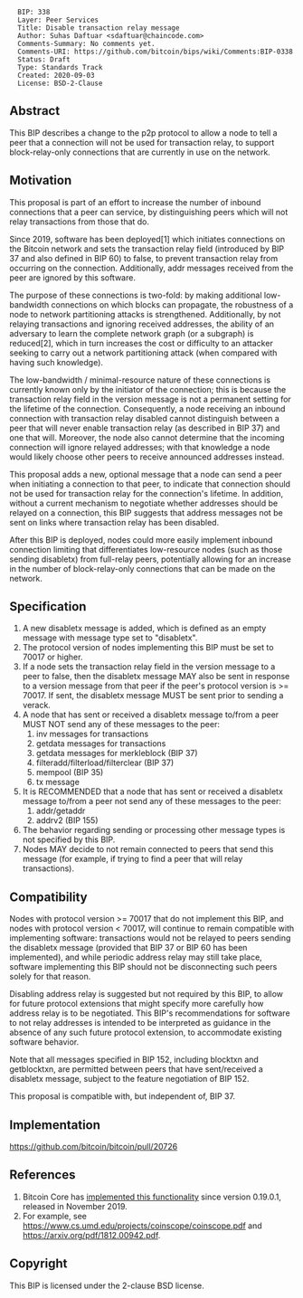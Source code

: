       BIP: 338
      Layer: Peer Services
      Title: Disable transaction relay message
      Author: Suhas Daftuar <sdaftuar@chaincode.com>
      Comments-Summary: No comments yet.
      Comments-URI: https://github.com/bitcoin/bips/wiki/Comments:BIP-0338
      Status: Draft
      Type: Standards Track
      Created: 2020-09-03
      License: BSD-2-Clause

## Abstract

This BIP describes a change to the p2p protocol to allow a node to tell
a peer that a connection will not be used for transaction relay, to
support block-relay-only connections that are currently in use on the
network.

## Motivation

This proposal is part of an effort to increase the number of inbound
connections that a peer can service, by distinguishing peers which will
not relay transactions from those that do.

Since 2019, software has been deployed\[1\] which initiates connections
on the Bitcoin network and sets the transaction relay field (introduced
by BIP 37 and also defined in BIP 60) to false, to prevent transaction
relay from occurring on the connection. Additionally, addr messages
received from the peer are ignored by this software.

The purpose of these connections is two-fold: by making additional
low-bandwidth connections on which blocks can propagate, the robustness
of a node to network partitioning attacks is strengthened. Additionally,
by not relaying transactions and ignoring received addresses, the
ability of an adversary to learn the complete network graph (or a
subgraph) is reduced\[2\], which in turn increases the cost or
difficulty to an attacker seeking to carry out a network partitioning
attack (when compared with having such knowledge).

The low-bandwidth / minimal-resource nature of these connections is
currently known only by the initiator of the connection; this is because
the transaction relay field in the version message is not a permanent
setting for the lifetime of the connection. Consequently, a node
receiving an inbound connection with transaction relay disabled cannot
distinguish between a peer that will never enable transaction relay (as
described in BIP 37) and one that will. Moreover, the node also cannot
determine that the incoming connection will ignore relayed addresses;
with that knowledge a node would likely choose other peers to receive
announced addresses instead.

This proposal adds a new, optional message that a node can send a peer
when initiating a connection to that peer, to indicate that connection
should not be used for transaction relay for the connection's lifetime.
In addition, without a current mechanism to negotiate whether addresses
should be relayed on a connection, this BIP suggests that address
messages not be sent on links where transaction relay has been disabled.

After this BIP is deployed, nodes could more easily implement inbound
connection limiting that differentiates low-resource nodes (such as
those sending disabletx) from full-relay peers, potentially allowing for
an increase in the number of block-relay-only connections that can be
made on the network.

## Specification

1.  A new disabletx message is added, which is defined as an empty
    message with message type set to "disabletx".
2.  The protocol version of nodes implementing this BIP must be set to
    70017 or higher.
3.  If a node sets the transaction relay field in the version message to
    a peer to false, then the disabletx message MAY also be sent in
    response to a version message from that peer if the peer's protocol
    version is &gt;= 70017. If sent, the disabletx message MUST be sent
    prior to sending a verack.
4.  A node that has sent or received a disabletx message to/from a peer
    MUST NOT send any of these messages to the peer:
    1.  inv messages for transactions
    2.  getdata messages for transactions
    3.  getdata messages for merkleblock (BIP 37)
    4.  filteradd/filterload/filterclear (BIP 37)
    5.  mempool (BIP 35)
    6.  tx message
5.  It is RECOMMENDED that a node that has sent or received a disabletx
    message to/from a peer not send any of these messages to the peer:
    1.  addr/getaddr
    2.  addrv2 (BIP 155)
6.  The behavior regarding sending or processing other message types is
    not specified by this BIP.
7.  Nodes MAY decide to not remain connected to peers that send this
    message (for example, if trying to find a peer that will relay
    transactions).

## Compatibility

Nodes with protocol version &gt;= 70017 that do not implement this BIP,
and nodes with protocol version &lt; 70017, will continue to remain
compatible with implementing software: transactions would not be relayed
to peers sending the disabletx message (provided that BIP 37 or BIP 60
has been implemented), and while periodic address relay may still take
place, software implementing this BIP should not be disconnecting such
peers solely for that reason.

Disabling address relay is suggested but not required by this BIP, to
allow for future protocol extensions that might specify more carefully
how address relay is to be negotiated. This BIP's recommendations for
software to not relay addresses is intended to be interpreted as
guidance in the absence of any such future protocol extension, to
accommodate existing software behavior.

Note that all messages specified in BIP 152, including blocktxn and
getblocktxn, are permitted between peers that have sent/received a
disabletx message, subject to the feature negotiation of BIP 152.

This proposal is compatible with, but independent of, BIP 37.

## Implementation

<https://github.com/bitcoin/bitcoin/pull/20726>

## References

1.  Bitcoin Core has [implemented this
    functionality](https://github.com/bitcoin/bitcoin/pull/15759) since
    version 0.19.0.1, released in November 2019.
2.  For example, see
    <https://www.cs.umd.edu/projects/coinscope/coinscope.pdf> and
    <https://arxiv.org/pdf/1812.00942.pdf>.

## Copyright

This BIP is licensed under the 2-clause BSD license.
